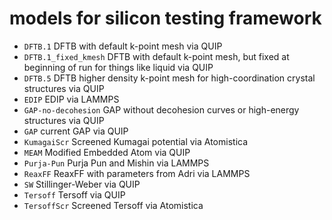 # models for silicon testing framework

* `DFTB.1` DFTB with default k-point mesh via QUIP
* `DFTB.1_fixed_kmesh` DFTB with default k-point mesh, but fixed at beginning of run for things like liquid via QUIP
* `DFTB.5` DFTB higher density k-point mesh for high-coordination crystal structures via QUIP
* `EDIP` EDIP via LAMMPS
* `GAP-no-decohesion` GAP without decohesion curves or high-energy structures via QUIP
* `GAP` current GAP via QUIP
* `KumagaiScr` Screened Kumagai potential via Atomistica
* `MEAM` Modified Embedded Atom via QUIP
* `Purja-Pun` Purja Pun and Mishin via LAMMPS
* `ReaxFF` ReaxFF with parameters from Adri via LAMMPS
* `SW` Stillinger-Weber via QUIP
* `Tersoff` Tersoff via QUIP
* `TersoffScr` Screened Tersoff via Atomistica
